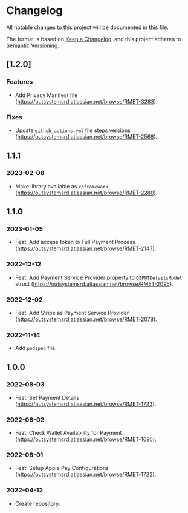 # Changelog
All notable changes to this project will be documented in this file.

The format is based on [Keep a Changelog](https://keepachangelog.com/en/1.0.0/),
and this project adheres to [Semantic Versioning](https://semver.org/spec/v2.0.0.html).

## [1.2.0]

### Features
- Add Privacy Manifest file (https://outsystemsrd.atlassian.net/browse/RMET-3283).

### Fixes
- Update `github_actions.yml` file steps versions (https://outsystemsrd.atlassian.net/browse/RMET-2568).

## 1.1.1

### 2023-02-08
- Make library available as `xcframework` (https://outsystemsrd.atlassian.net/browse/RMET-2280).

## 1.1.0

### 2023-01-05
- Feat: Add access token to Full Payment Process (https://outsystemsrd.atlassian.net/browse/RMET-2147).

### 2022-12-12
- Feat: Add Payment Service Provider property to `OSPMTDetailsModel` struct (https://outsystemsrd.atlassian.net/browse/RMET-2095).

### 2022-12-02
- Feat: Add Stripe as Payment Service Provider (https://outsystemsrd.atlassian.net/browse/RMET-2078).

### 2022-11-14
- Add `podspec` file.

## 1.0.0

### 2022-08-03
- Feat: Set Payment Details (https://outsystemsrd.atlassian.net/browse/RMET-1723).

### 2022-08-02
- Feat: Check Wallet Availability for Payment (https://outsystemsrd.atlassian.net/browse/RMET-1695).

### 2022-08-01
- Feat: Setup Apple Pay Configurations (https://outsystemsrd.atlassian.net/browse/RMET-1722).

### 2022-04-12
- Create repository.
